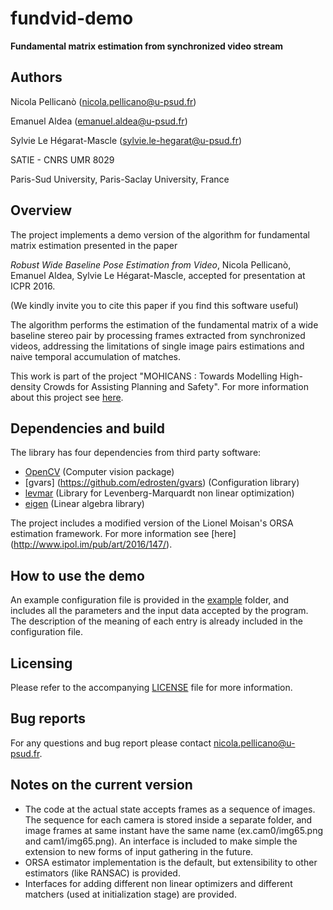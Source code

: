 # fundvid-demo
**Fundamental matrix estimation from synchronized video stream**

## Authors
Nicola Pellicanò (nicola.pellicano@u-psud.fr) 

Emanuel Aldea (emanuel.aldea@u-psud.fr)

Sylvie Le Hégarat-Mascle (sylvie.le-hegarat@u-psud.fr)

SATIE - CNRS UMR 8029

Paris-Sud University, Paris-Saclay University, France


## Overview
The project implements a demo version of the algorithm for fundamental matrix estimation presented in the paper 

*Robust Wide Baseline Pose Estimation from Video*, Nicola Pellicanò, Emanuel Aldea, Sylvie Le Hégarat-Mascle, accepted for presentation at ICPR 2016.

(We kindly invite you to cite this paper if you find this software useful)

The algorithm performs the estimation of the fundamental matrix of a wide baseline stereo pair by processing frames extracted from synchronized videos, addressing the limitations of single image pairs estimations and naive temporal accumulation of matches.

This work is part of the project "MOHICANS : Towards Modelling High-density Crowds for Assisting Planning and Safety". For more information about this project see [here](http://hebergement.u-psud.fr/emi/MOHICANS/index.html).


## Dependencies and build
The library has four dependencies from third party software:
  * [OpenCV](http://opencv.org) (Computer vision package)
  * [gvars] (https://github.com/edrosten/gvars) (Configuration library)
  * [levmar](http://users.ics.forth.gr/~lourakis/levmar/) (Library for Levenberg-Marquardt non linear optimization) 
  * [eigen](http://eigen.tuxfamily.org/index.php?title=Main_Page) (Linear algebra library)

The project includes a modified version of the Lionel Moisan's ORSA estimation framework. For more information see [here] (http://www.ipol.im/pub/art/2016/147/).


## How to use the demo
An example configuration file is provided in the [example](src/example) folder, and includes all the parameters and the input data accepted by the program. The description of the meaning of each entry is already included in the configuration file. 

## Licensing
Please refer to the accompanying [LICENSE](LICENSE) file for more information.

## Bug reports
For any questions and bug report please contact nicola.pellicano@u-psud.fr.

## Notes on the current version
* The code at the actual state accepts frames as a sequence of images. The sequence for each camera is stored inside a separate   folder, and image frames at same instant have the same name (ex.cam0/img65.png and cam1/img65.png). An interface is included   to make simple the extension to new forms of input gathering in the future.
* ORSA estimator implementation is the default, but extensibility to other estimators (like RANSAC) is provided.
* Interfaces for adding different non linear optimizers and different matchers (used at initialization stage) are provided.

